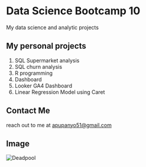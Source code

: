 # Data Science Bootcamp 10
My data science and analytic projects

## My personal projects

1. SQL Supermarket analysis
2. SQL churn analysis
3. R programming
4. Dashboard
5. Looker GA4 Dashboard
6. Linear Regression Model using Caret

## Contact Me
reach out to me at apupanyo51@gmail.com

## Image
![Deadpool](https://static1.colliderimages.com/wordpress/wp-content/uploads/2024/05/deadpool-shocked-featured.jpeg)
